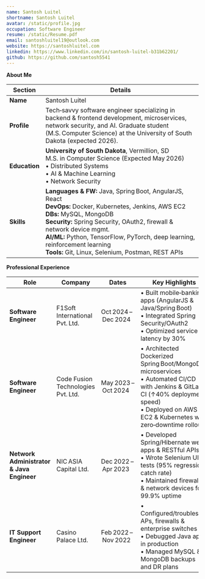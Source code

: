 ```yaml
---
name: Santosh Luitel
shortname: Santosh Luitel
avatar: /static/profile.jpg
occupation: Software Engineer
resume: /static/Resume.pdf
email: santoshluitel19@outlook.com
website: https://santoshluitel.com
linkedin: https://www.linkedin.com/in/santosh-luitel-b31b62201/
github: https://github.com/santosh5541
---
```


**About Me**

| Section       | Details                                                                                                                                                                                                                                                                                                                                                       |
| ------------- | ------------------------------------------------------------------------------------------------------------------------------------------------------------------------------------------------------------------------------------------------------------------------------------------------------------------------------------------------------------- |
| **Name**      | Santosh Luitel                                                                                                                                                                                                                                                                                                                                                |
| **Profile**   | Tech‑savvy software engineer specializing in backend & frontend development, microservices, network security, and AI. Graduate student (M.S. Computer Science) at the University of South Dakota (expected 2026).                                                                                                                                             |
| **Education** | **University of South Dakota**, Vermillion, SD<br/>M.S. in Computer Science (Expected May 2026)<br/>• Distributed Systems<br/>• AI & Machine Learning<br/>• Network Security                                                                                                                                                                                  |
| **Skills**    | **Languages & FW:** Java, Spring Boot, AngularJS, React<br/>**DevOps:** Docker, Kubernetes, Jenkins, AWS EC2<br/>**DBs:** MySQL, MongoDB<br/>**Security:** Spring Security, OAuth2, firewall & network device mgmt.<br/>**AI/ML:** Python, TensorFlow, PyTorch, deep learning, reinforcement learning<br/>**Tools:** Git, Linux, Selenium, Postman, REST APIs |

**Professional Experience**

| Role                                      | Company                            | Dates               | Key Highlights                                                                                                                                                                                       |
| ----------------------------------------- | ---------------------------------- | ------------------- | ---------------------------------------------------------------------------------------------------------------------------------------------------------------------------------------------------- |
| **Software Engineer**                     | F1Soft International Pvt. Ltd.     | Oct 2024 – Dec 2024 | • Built mobile‑banking apps (AngularJS & Java/Spring Boot)<br/>• Integrated Spring Security/OAuth2<br/>• Optimized service latency by 30%                                                            |
| **Software Engineer**                     | Code Fusion Technologies Pvt. Ltd. | May 2023 – Oct 2024 | • Architected Dockerized Spring Boot/MongoDB microservices<br/>• Automated CI/CD with Jenkins & GitLab CI (↑40% deployment speed)<br/>• Deployed on AWS EC2 & Kubernetes with zero‑downtime rollouts |
| **Network Administrator & Java Engineer** | NIC ASIA Capital Ltd.              | Dec 2022 – Apr 2023 | • Developed Spring/Hibernate web apps & RESTful APIs<br/>• Wrote Selenium UI tests (95% regression catch rate)<br/>• Maintained firewalls & network devices for 99.9% uptime                         |
| **IT Support Engineer**                   | Casino Palace Ltd.                 | Feb 2022 – Nov 2022 | • Configured/troubleshot APs, firewalls & enterprise switches<br/>• Debugged Java apps in production<br/>• Managed MySQL & MongoDB backups and DR plans                                              |
